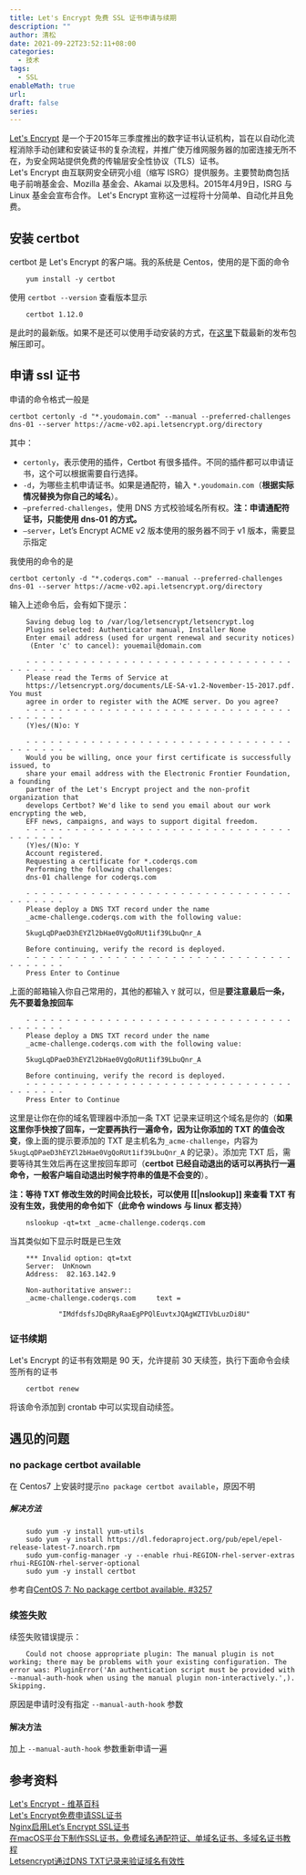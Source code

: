```yaml
---
title: Let's Encrypt 免费 SSL 证书申请与续期
description: ""
author: 清松
date: 2021-09-22T23:52:11+08:00
categories:
  - 技术
tags:
  - SSL
enableMath: true
url: 
draft: false
series:
---
```


[Let's Encrypt](https://letsencrypt.org/) 是一个于2015年三季度推出的数字证书认证机构，旨在以自动化流程消除手动创建和安装证书的复杂流程，并推广使万维网服务器的加密连接无所不在，为安全网站提供免费的传输层安全性协议（TLS）证书。  
Let's Encrypt 由互联网安全研究小组（缩写 ISRG）提供服务。主要赞助商包括电子前哨基金会、Mozilla 基金会、Akamai 以及思科。2015年4月9日，ISRG 与 Linux 基金会宣布合作。  Let's Encrypt 宣称这一过程将十分简单、自动化并且免费。  

## 安装 certbot

certbot 是 Let's Encrypt 的客户端。我的系统是 Centos，使用的是下面的命令
```
    yum install -y certbot
```
使用 `certbot --version` 查看版本显示
```
    certbot 1.12.0
```
是此时的最新版。如果不是还可以使用手动安装的方式，在[这里](https://github.com/certbot/certbot/releases)下载最新的发布包解压即可。

## 申请 ssl 证书

申请的命令格式一般是
```
certbot certonly -d "*.youdomain.com" --manual --preferred-challenges dns-01 --server https://acme-v02.api.letsencrypt.org/directory
```
其中：

-   `certonly`，表示使用的插件，Certbot  有很多插件。不同的插件都可以申请证书，这个可以根据需要自行选择。
-   `-d`，为哪些主机申请证书。如果是通配符，输入 `*.youdomain.com`（**根据实际情况替换为你自己的域名**）。
-   `–preferred-challenges`，使用 DNS 方式校验域名所有权。**注：申请通配符证书，只能使用 dns-01 的方式。**
-   `–server`，Let’s Encrypt ACME v2 版本使用的服务器不同于 v1  版本，需要显示指定

我使用的命令的是
```
certbot certonly -d "*.coderqs.com" --manual --preferred-challenges dns-01 --server https://acme-v02.api.letsencrypt.org/directory
```
输入上述命令后，会有如下提示：
```
    Saving debug log to /var/log/letsencrypt/letsencrypt.log
    Plugins selected: Authenticator manual, Installer None
    Enter email address (used for urgent renewal and security notices)
     (Enter 'c' to cancel): youemail@domain.com

    - - - - - - - - - - - - - - - - - - - - - - - - - - - - - - - - - - - - - - - -
    Please read the Terms of Service at
    https://letsencrypt.org/documents/LE-SA-v1.2-November-15-2017.pdf. You must
    agree in order to register with the ACME server. Do you agree?
    - - - - - - - - - - - - - - - - - - - - - - - - - - - - - - - - - - - - - - - -
    (Y)es/(N)o: Y

    - - - - - - - - - - - - - - - - - - - - - - - - - - - - - - - - - - - - - - - -
    Would you be willing, once your first certificate is successfully issued, to
    share your email address with the Electronic Frontier Foundation, a founding
    partner of the Let's Encrypt project and the non-profit organization that
    develops Certbot? We'd like to send you email about our work encrypting the web,
    EFF news, campaigns, and ways to support digital freedom.
    - - - - - - - - - - - - - - - - - - - - - - - - - - - - - - - - - - - - - - - -
    (Y)es/(N)o: Y
    Account registered.
    Requesting a certificate for *.coderqs.com
    Performing the following challenges:
    dns-01 challenge for coderqs.com

    - - - - - - - - - - - - - - - - - - - - - - - - - - - - - - - - - - - - - - - -
    Please deploy a DNS TXT record under the name
    _acme-challenge.coderqs.com with the following value:

    5kugLqDPaeD3hEYZl2bHae0VgQoRUt1if39LbuQnr_A

    Before continuing, verify the record is deployed.
    - - - - - - - - - - - - - - - - - - - - - - - - - - - - - - - - - - - - - - - -
    Press Enter to Continue
```
上面的邮箱输入你自己常用的，其他的都输入 `Y` 就可以，但是**要注意最后一条，先不要着急按回车**
```
    - - - - - - - - - - - - - - - - - - - - - - - - - - - - - - - - - - - - - - - -
    Please deploy a DNS TXT record under the name
    _acme-challenge.coderqs.com with the following value:

    5kugLqDPaeD3hEYZl2bHae0VgQoRUt1if39LbuQnr_A

    Before continuing, verify the record is deployed.
    - - - - - - - - - - - - - - - - - - - - - - - - - - - - - - - - - - - - - - - -
    Press Enter to Continue
```
这里是让你在你的域名管理器中添加一条 TXT 记录来证明这个域名是你的（**如果这里你手快按了回车，一定要再执行一遍命令，因为让你添加的 TXT 的值会改变**，像上面的提示要添加的 TXT 是主机名为`_acme-challenge`，内容为`5kugLqDPaeD3hEYZl2bHae0VgQoRUt1if39LbuQnr_A` 的记录）。添加完 TXT 后，需要等待其生效后再在这里按回车即可（**certbot 已经自动退出的话可以再执行一遍命令，一般客户端自动退出时候字符串的值是不会变的**）。  
  
**注：等待 TXT 修改生效的时间会比较长，可以使用 \[\[\|nslookup\]\] 来查看 TXT 有没有生效，我使用的命令如下（此命令 windows 与 linux 都支持）**
```
    nslookup -qt=txt _acme-challenge.coderqs.com
```
当其类似如下显示时既是已生效
```
    *** Invalid option: qt=txt
    Server:  UnKnown
    Address:  82.163.142.9

    Non-authoritative answer::
    _acme-challenge.coderqs.com     text =

            "IMdfdsfsJDqBRyRaaEgPPQlEuvtxJQAgWZTIVbLuzDi8U"
```
### 证书续期

Let's Encrypt 的证书有效期是 90 天，允许提前 30 天续签，执行下面命令会续签所有的证书
```
    certbot renew
```
将该命令添加到 crontab 中可以实现自动续签。

## 遇见的问题

### no package certbot available

在 Centos7 上安装时提示`no package certbot available`，原因不明
##### 解决方法
```
    sudo yum -y install yum-utils
    sudo yum -y install https://dl.fedoraproject.org/pub/epel/epel-release-latest-7.noarch.rpm
    sudo yum-config-manager -y --enable rhui-REGION-rhel-server-extras rhui-REGION-rhel-server-optional
    sudo yum -y install certbot
```
参考自[CentOS 7: No package certbot available. #3257](https://stackoverflow.com/questions/53545436/no-package-certbot-available)

### 续签失败

续签失败错误提示：
```
    Could not choose appropriate plugin: The manual plugin is not working; there may be problems with your existing configuration. The error was: PluginError('An authentication script must be provided with --manual-auth-hook when using the manual plugin non-interactively.',). Skipping.
```
原因是申请时没有指定 `--manual-auth-hook` 参数
#### 解决方法
加上 `--manual-auth-hook` 参数重新申请一遍

## 参考资料

[Let's Encrypt - 维基百科](https://en.wikipedia.org/wiki/wiki/Let%27s_Encrypt)  
[Let's Encrypt免费申请SSL证书](https://jusene.github.io/2018/08/05/letsencrypt/)  
[Nginx启用Let’s Encrypt SSL证书](https://www.4spaces.org/nginx-lets-encrypt-ssl/)  
[在macOS平台下制作SSL证书，免费域名通配符证、单域名证书、多域名证书教程](https://www.bbsmax.com/A/ZOJPvy8Odv/)  
[Letsencrypt通过DNS TXT记录来验证域名有效性](https://blog.csdn.net/u012291393/article/details/78768547?utm_source=blogxgwz0)  
